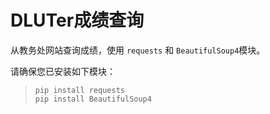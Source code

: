 # DLUTer成绩查询
从教务处网站查询成绩，使用 `requests` 和 `BeautifulSoup4`模块。  

请确保您已安装如下模块：  
> `pip install requests`  
> `pip install BeautifulSoup4`  